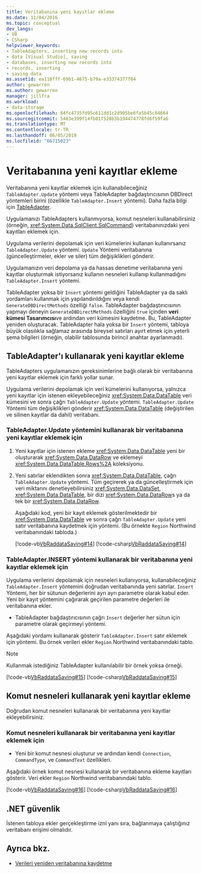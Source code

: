 ```yaml
---
title: Veritabanına yeni kayıtlar ekleme
ms.date: 11/04/2016
ms.topic: conceptual
dev_langs:
- VB
- CSharp
helpviewer_keywords:
- TableAdapters, inserting new records into
- data [Visual Studio], saving
- databases, inserting new records into
- records, inserting
- saving data
ms.assetid: ea118fff-69b1-4675-b79a-e33374377f04
author: gewarren
ms.author: gewarren
manager: jillfra
ms.workload:
- data-storage
ms.openlocfilehash: 64fc4735fd95c611dd1c2d905be6fa5b45c84664
ms.sourcegitcommit: 5483e399f14fb01f528b3b194474778fd6f59fa6
ms.translationtype: MT
ms.contentlocale: tr-TR
ms.lasthandoff: 06/05/2019
ms.locfileid: "66715023"
---
```

# <a name="insert-new-records-into-a-database"></a>Veritabanına yeni kayıtlar ekleme

Veritabanına yeni kayıtlar eklemek için kullanabileceğiniz `TableAdapter.Update` yöntemi veya TableAdapter bağdaştırıcısının DBDirect yöntemleri birini (özellikle `TableAdapter.Insert` yöntemi). Daha fazla bilgi için [TableAdapter](../data-tools/create-and-configure-tableadapters.md).

Uygulamanızı TableAdapters kullanmıyorsa, komut nesneleri kullanabilirsiniz (örneğin, <xref:System.Data.SqlClient.SqlCommand>) veritabanınızdaki yeni kayıtları eklemek için.

Uygulama verilerini depolamak için veri kümelerini kullanan kullanırsanız `TableAdapter.Update` yöntemi. `Update` Yöntemi veritabanına (güncelleştirmeler, ekler ve siler) tüm değişiklikleri gönderir.

Uygulamanızın veri depolama ya da hassas denetime veritabanına yeni kayıtlar oluşturmak istiyorsanız kullanın nesneleri kullanıp kullanmadığını `TableAdapter.Insert` yöntemi.

TableAdapter yoksa bir `Insert` yöntemi geldiğini TableAdapter ya da saklı yordamları kullanmak için yapılandırıldığını veya kendi `GenerateDBDirectMethods` özelliği `false`. TableAdapter bağdaştırıcısının yapmayı deneyin `GenerateDBDirectMethods` özelliğini `true` içinden **veri kümesi Tasarımcısı**ve ardından veri kümesini kaydetme. Bu, TableAdapter yeniden oluşturacak. TableAdapter hala yoksa bir `Insert` yöntemi, tabloya büyük olasılıkla sağlamaz arasında bireysel satırları ayırt etmek için yeterli şema bilgileri (örneğin, olabilir tablosunda birincil anahtar ayarlanmadı).

## <a name="insert-new-records-by-using-tableadapters"></a>TableAdapter'ı kullanarak yeni kayıtlar ekleme

TableAdapters uygulamanızın gereksinimlerine bağlı olarak bir veritabanına yeni kayıtlar eklemek için farklı yollar sunar.

Uygulama verilerini depolamak için veri kümelerini kullanıyorsa, yalnızca yeni kayıtlar için istenen ekleyebileceğiniz <xref:System.Data.DataTable> veri kümesini ve sonra çağrı `TableAdapter.Update` yöntemi. `TableAdapter.Update` Yöntemi tüm değişiklikleri gönderir <xref:System.Data.DataTable> (değiştirilen ve silinen kayıtlar da dahil) veritabanı.

### <a name="to-insert-new-records-into-a-database-by-using-the-tableadapterupdate-method"></a>TableAdapter.Update yöntemini kullanarak bir veritabanına yeni kayıtlar eklemek için

1. Yeni kayıtlar için istenen ekleme <xref:System.Data.DataTable> yeni bir oluşturarak <xref:System.Data.DataRow> ve eklemeyi <xref:System.Data.DataTable.Rows%2A> koleksiyonu.

2. Yeni satırlar eklendikten sonra <xref:System.Data.DataTable>, çağrı `TableAdapter.Update` yöntemi. Tüm geçirerek ya da güncelleştirmek için veri miktarını denetleyebilirsiniz <xref:System.Data.DataSet>, <xref:System.Data.DataTable>, bir dizi <xref:System.Data.DataRow>s ya da tek bir <xref:System.Data.DataRow>.

   Aşağıdaki kod, yeni bir kayıt eklemek gösterilmektedir bir <xref:System.Data.DataTable> ve sonra çağrı `TableAdapter.Update` yeni satır veritabanına kaydetmek için yöntemi. (Bu örnekte `Region` Northwind veritabanındaki tabloda.)

   [!code-vb[VbRaddataSaving#14](../data-tools/codesnippet/VisualBasic/insert-new-records-into-a-database_1.vb)]
   [!code-csharp[VbRaddataSaving#14](../data-tools/codesnippet/CSharp/insert-new-records-into-a-database_1.cs)]

### <a name="to-insert-new-records-into-a-database-by-using-the-tableadapterinsert-method"></a>TableAdapter.INSERT yöntemi kullanarak bir veritabanına yeni kayıtlar eklemek için

Uygulama verilerini depolamak için nesneleri kullanıyorsa, kullanabileceğiniz `TableAdapter.Insert` yöntemini doğrudan veritabanında yeni satırlar. `Insert` Yöntemi, her bir sütunun değerlerini ayrı ayrı parametre olarak kabul eder. Yeni bir kayıt yöntemini çağırarak geçirilen parametre değerleri ile veritabanına ekler.

- TableAdapter bağdaştırıcısının çağrı `Insert` değerler her sütun için parametre olarak geçirmeyi yöntemi.

Aşağıdaki yordamı kullanarak gösterir `TableAdapter.Insert` satır eklemek için yöntemi. Bu örnek verileri ekler `Region` Northwind veritabanındaki tablo.

> [!NOTE]
> Kullanmak istediğiniz TableAdapter kullanılabilir bir örnek yoksa örneği.

[!code-vb[VbRaddataSaving#15](../data-tools/codesnippet/VisualBasic/insert-new-records-into-a-database_2.vb)]
[!code-csharp[VbRaddataSaving#15](../data-tools/codesnippet/CSharp/insert-new-records-into-a-database_2.cs)]

## <a name="insert-new-records-by-using-command-objects"></a>Komut nesneleri kullanarak yeni kayıtlar ekleme

Doğrudan komut nesneleri kullanarak bir veritabanına yeni kayıtlar ekleyebilirsiniz.

### <a name="to-insert-new-records-into-a-database-by-using-command-objects"></a>Komut nesneleri kullanarak bir veritabanına yeni kayıtlar eklemek için

- Yeni bir komut nesnesi oluşturur ve ardından kendi `Connection`, `CommandType`, ve `CommandText` özellikleri.

Aşağıdaki örnek komut nesnesi kullanarak bir veritabanına ekleme kayıtları gösterir. Veri ekler `Region` Northwind veritabanındaki tablo.

[!code-vb[VbRaddataSaving#16](../data-tools/codesnippet/VisualBasic/insert-new-records-into-a-database_3.vb)]
[!code-csharp[VbRaddataSaving#16](../data-tools/codesnippet/CSharp/insert-new-records-into-a-database_3.cs)]

## <a name="net-security"></a>.NET güvenlik

İstenen tabloya ekler gerçekleştirme izni yanı sıra, bağlanmaya çalıştığınız veritabanı erişimi olmalıdır.

## <a name="see-also"></a>Ayrıca bkz.

- [Verileri yeniden veritabanına kaydetme](../data-tools/save-data-back-to-the-database.md)
